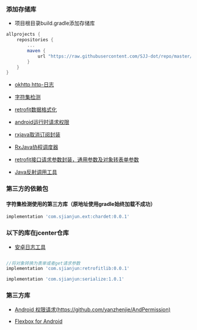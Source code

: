 ### 添加存储库
- 项目根目录build.gradle添加存储库
```groovy
allprojects {
    repositories {
        ...
        maven {
            url "https://raw.githubusercontent.com/SJJ-dot/repo/master/repository"
        }
    }
}
```
- [okhttp http-日志](https://github.com/SJJ-dot/retrofit-ext)

- [字符集检测](https://github.com/SJJ-dot/retrofit-ext)

- [retrofit数据格式化](https://github.com/SJJ-dot/retrofit-ext)

- [android运行时请求权限](https://github.com/SJJ-dot/RTPermission)

- [rxjava取消订阅封装](https://github.com/SJJ-dot/rxjavautils)

- [RxJava协程调度器](https://github.com/SJJ-dot/rxjavautils)

- [retrofit接口请求参数封装，通用参数及对象转表单参数](https://github.com/SJJ-dot/retrofit-obj)

- [Java反射调用工具](https://github.com/SJJ-dot/reflect)

### 第三方的依赖包
#### 字符集检测使用的第三方库（原地址使用gradle始终加载不成功）
```groovy
implementation 'com.sjianjun.ext:chardet:0.0.1'
```

### 以下的库在jcenter仓库

- [安卓日志工具](https://github.com/SJJ-dot/ALOG)
```groovy

//将对象转换为表单或者get请求参数
implementation 'com.sjianjun:retrofitlib:0.0.1'

implementation 'com.sjianjun:serialize:1.0.1'
```
### 第三方库
- [Android 权限请求(https://github.com/yanzhenjie/AndPermission)](https://github.com/yanzhenjie/AndPermission)

- [Flexbox for Android](https://github.com/google/flexbox-layout)
